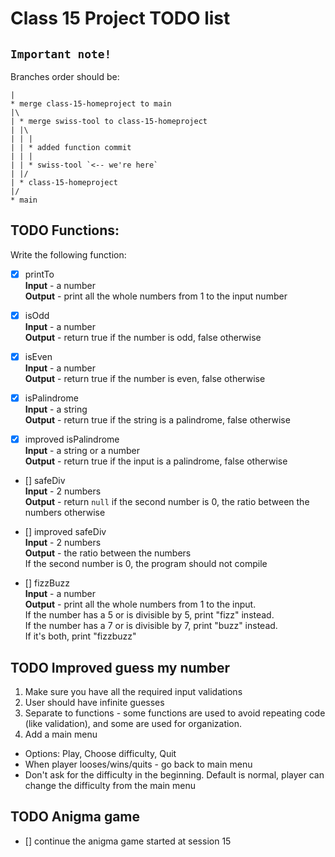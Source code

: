 # Class 15 Project TODO list

## `Important note!`

Branches order should be:

```
|
* merge class-15-homeproject to main
|\
| * merge swiss-tool to class-15-homeproject
| |\
| | |
| | * added function commit
| | |
| | * swiss-tool `<-- we're here`
| |/
| * class-15-homeproject
|/
* main
```

## TODO Functions:

Write the following function:

- [x] printTo  
      **Input** - a number  
      **Output** - print all the whole numbers from 1 to the input number

- [x] isOdd  
      **Input** - a number  
      **Output** - return true if the number is odd, false otherwise

- [x] isEven  
      **Input** - a number  
      **Output** - return true if the number is even, false otherwise

- [x] isPalindrome  
      **Input** - a string  
      **Output** - return true if the string is a palindrome, false otherwise

- [x] improved isPalindrome  
      **Input** - a string or a number  
      **Output** - return true if the input is a palindrome, false otherwise

- [] safeDiv  
  **Input** - 2 numbers  
  **Output** - return `null` if the second number is 0, the ratio between the numbers otherwise

- [] improved safeDiv  
  **Input** - 2 numbers  
  **Output** - the ratio between the numbers  
  If the second number is 0, the program should not compile

- [] fizzBuzz  
  **Input** - a number  
  **Output** - print all the whole numbers from 1 to the input.  
  If the number has a 5 or is divisible by 5, print "fizz" instead.  
  If the number has a 7 or is divisible by 7, print "buzz" instead.  
  If it's both, print "fizzbuzz"

## TODO Improved guess my number

1. Make sure you have all the required input validations
2. User should have infinite guesses
3. Separate to functions - some functions are used to avoid repeating code (like validation), and some are used for organization.
4. Add a main menu

- Options: Play, Choose difficulty, Quit
- When player looses/wins/quits - go back to main menu
- Don't ask for the difficulty in the beginning. Default is normal, player can change the difficulty from the main menu

## TODO Anigma game

- [] continue the anigma game started at session 15
